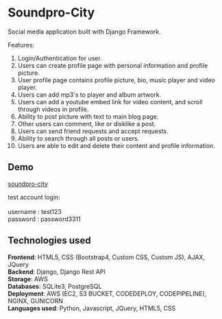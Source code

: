# Soundpro-City

Social media application built with Django Framework.

Features:

1.  Login/Authentication for user.
2.  Users can create profile page with personal information and profile picture.
3.  User profile page contains profile picture, bio, music player and video player.
4.  Users can add mp3's to player and album artwork.
5.  Users can add a youtube embed link for video content, and scroll through videos in profile.
6.  Ability to post picture with text to main blog page.
7.  Other users can comment, like or disklike a post.
8.  Users can send friend requests and accept requests.
9.  Ability to search through all posts or users.
10. Users are able to edit and delete their content and profile information.


## Demo

<a href='http://18.169.114.2'>soundpro-city</a>

test account login: <br> <br>
username : test123 <br>
password : password3311

  
## Technologies used

<b>Frontend</b>: HTML5, CSS (Bootstrap4, Custom CSS, Custom JS), AJAX, JQuery <br>
<b>Backend</b>: Django, Django Rest API <br>
<b>Storage</b>: AWS <br>
<b>Databases</b>: SQLite3, PostgreSQL <br>
<b>Deployment</b>: AWS (EC2, S3 BUCKET, CODEDEPLOY, CODEPIPELINE), NGINX, GUNICORN <br>
<b>Languages used</b>: Python, Javascript, JQuery, HTML5, CSS <br>

  
